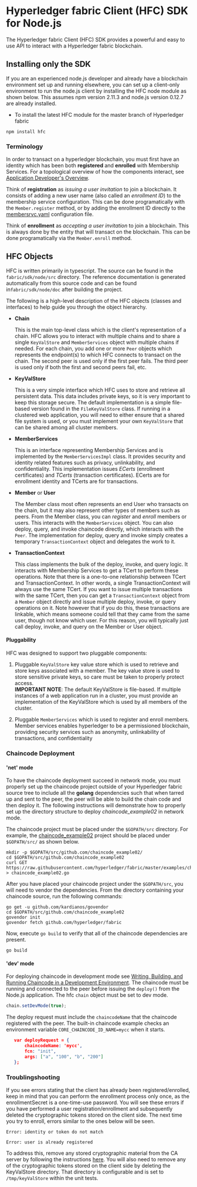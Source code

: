 # Hyperledger fabric Client (HFC) SDK for Node.js

The Hyperledger fabric Client (HFC) SDK provides a powerful and easy to use API to interact with a Hyperledger fabric blockchain.

## Installing only the SDK

If you are an experienced node.js developer and already have a blockchain environment set up and running elsewhere, you can set up a client-only environment to run the node.js client by installing the HFC node module as shown below.  This assumes npm version 2.11.3 and node.js version 0.12.7 are already installed.    
 
* To install the latest HFC module for the master branch of Hyperledger fabric
```
npm install hfc
```

### Terminology

In order to transact on a hyperledger blockchain, you must first have an identity which has been both **registered** and **enrolled** with Membership Services.  For a topological overview of how the components interact, see [Application Developer's Overview](app-developer-overview.md).

Think of **registration** as *issuing a user invitation* to join a blockchain. It consists of adding a new user name (also called an *enrollment ID*) to the membership service configuration. This can be done programatically with the `Member.register` method, or by adding the enrollment ID directly to the [membersrvc.yaml](https://github.com/hyperledger/fabric/blob/master/membersrvc/membersrvc.yaml) configuration file.

Think of **enrollment** as *accepting a user invitation* to join a blockchain. This is always done by the entity that will transact on the blockchain. This can be done programatically via the `Member.enroll` method.

## HFC Objects

HFC is written primarily in typescript. The source can be found in the `fabric/sdk/node/src` directory.  The reference documentation is generated automatically from this source code and can be found  in`fabric/sdk/node/doc` after building the project.

The following is a high-level description of the HFC objects (classes and interfaces) to help guide you through the object hierarchy.

* **Chain**

  This is the main top-level class which is the client's representation of a chain. HFC allows you to interact with multiple chains and to share a single `KeyValStore` and `MemberServices` object with multiple chains if needed. For each chain, you add one or more `Peer` objects which represents the endpoint(s) to which HFC connects to transact on the chain.  The second peer is used only if the first peer fails.  The third peer is used only if both the first and second peers fail, etc.

* **KeyValStore**

  This is a very simple interface which HFC uses to store and retrieve all persistent data. This data includes private keys, so it is very important to keep this storage secure. The default implementation is a simple file-based version found in the `FileKeyValStore` class.  If running in a clustered web application, you will need to either ensure that a shared file system is used, or you must implement your own `KeyValStore` that can be shared among all cluster members.

* **MemberServices**

   This is an interface representing Membership Services and is implemented by the `MemberServicesImpl` class.  It provides security and identity related features such as privacy, unlinkability, and confidentiality. This implementation issues *ECerts* (enrollment certificates) and *TCerts* (transaction certificates). ECerts are for enrollment identity and TCerts are for transactions.

* **Member** or **User**

  The Member class most often represents an end User who transacts on the chain, but it may also represent other types of members such as peers. From the Member class, you can *register* and *enroll* members or users. This interacts with the `MemberServices` object. You can also deploy, query, and invoke chaincode directly, which interacts with the `Peer`. The implementation for deploy, query and invoke simply creates a temporary `TransactionContext` object and delegates the work to it.

* **TransactionContext**

  This class implements the bulk of the deploy, invoke, and query logic. It interacts with Membership Services to get a TCert to perform these operations. Note that there is a one-to-one relationship between TCert and TransactionContext.  In other words, a single TransactionContext will always use the same TCert. If you want to issue multiple transactions with the same TCert, then you can get a `TransactionContext` object from a `Member` object directly and issue multiple deploy, invoke, or query operations on it. Note however that if you do this, these transactions are linkable, which means someone could tell that they came from the same user, though not know which user. For this reason, you will typically just call deploy, invoke, and query on the Member or User object.

#### Pluggability

HFC was designed to support two pluggable components:

1. Pluggable `KeyValStore` key value store which is used to retrieve and store keys associated with a member. The key value store is used to store sensitive private keys, so care must be taken to properly protect access.  
  **IMPORTANT NOTE**: The default KeyValStore is file-based.  If multiple instances of a web application run in a cluster, you must provide an implementation of the KeyValStore which is used by all members of the cluster.

2. Pluggable `MemberServices` which is used to register and enroll members. Member services enables hyperledger to be a permissioned blockchain, providing security services such as anonymity, unlinkability of transactions, and confidentiality

### Chaincode Deployment

#### 'net' mode

To have the chaincode deployment succeed in network mode, you must properly set
up the chaincode project outside of your Hyperledger fabric source tree to include all the **golang** dependencies such that when tarred up and sent to the peer, the peer will be able to build the chain code and then deploy it. The
following instructions will demonstrate how to properly set up the directory
structure to deploy *chaincode_example02* in network mode.

The chaincode project must be placed under the `$GOPATH/src` directory. For
example, the
[chaincode_example02](https://github.com/hyperledger/fabric/blob/master/examples/chaincode/go/chaincode_example02/chaincode_example02.go)
project should be placed under `$GOPATH/src/` as shown below.

```
mkdir -p $GOPATH/src/github.com/chaincode_example02/
cd $GOPATH/src/github.com/chaincode_example02
curl GET https://raw.githubusercontent.com/hyperledger/fabric/master/examples/chaincode/go/chaincode_example02/chaincode_example02.go > chaincode_example02.go
```

After you have placed your chaincode project under the `$GOPATH/src`, you will need to vendor the dependencies. From the directory containing your chaincode source, run the following commands:

```
go get -u github.com/kardianos/govendor
cd $GOPATH/src/github.com/chaincode_example02
govendor init
govendor fetch github.com/hyperledger/fabric
```

Now, execute `go build` to verify that all of the chaincode dependencies are
present.

```
go build
```

#### 'dev' mode
For deploying chaincode in development mode see [Writing, Building, and Running Chaincode in a Development Environment](../Setup/Chaincode-setup.md). 
The chaincode must be running and connected to the peer before issuing the `deploy()` from the Node.js application. The hfc `chain` object must be set to dev mode.
```javascript
chain.setDevMode(true);
```
The deploy request must include the `chaincodeName` that the chaincode registered with the peer. The built-in chaincode example checks an environment variable `CORE_CHAINCODE_ID_NAME=mycc` when it starts.
```json
   var deployRequest = {
       chaincodeName: 'mycc',
       fcn: "init",
       args: ["a", "100", "b", "200"]
   };
```




### Troublingshooting
If you see errors stating that the client has already been registered/enrolled, keep in mind that you can perform the enrollment process only once, as the enrollmentSecret is a one-time-use password. You will see these errors if you have performed a user registration/enrollment and subsequently deleted the cryptographic tokens stored on the client side. The next time you try to enroll, errors similar to the ones below will be seen.

   ```
   Error: identity or token do not match
   ```
   ```
   Error: user is already registered
   ```

To address this, remove any stored cryptographic material from the CA server by following the instructions [here](https://github.com/hyperledger/fabric/blob/master/docs/Setup/Chaincode-setup.md#removing-temporary-files-when-security-is-enabled). You will also need to remove any of the cryptographic tokens stored on the client side by deleting the KeyValStore directory. That directory is configurable and is set to `/tmp/keyValStore` within the unit tests.
